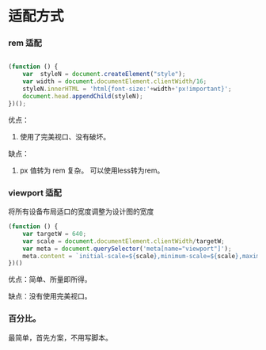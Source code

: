 # 适配方式

### rem 适配
```js

(function () {
    var  styleN = document.createElement("style");
    var width = document.documentElement.clientWidth/16;
    styleN.innerHTML = 'html{font-size:'+width+'px!important}';
    document.head.appendChild(styleN);
})();

```
优点：
1. 使用了完美视口、没有破坏。

缺点：
1. px 值转为 rem 复杂。 可以使用less转为rem。


### viewport 适配
将所有设备布局适口的宽度调整为设计图的宽度
```js
(function () {
    var targetW = 640;
    var scale = document.documentElement.clientWidth/targetW;
    var meta = document.querySelector('meta[name="viewport"]');
    meta.content = `initial-scale=${scale},minimum-scale=${scale},maximum-scale=${scale},user-scalable=no`;
})()
```

优点：简单、所量即所得。

缺点：没有使用完美视口。


### 百分比。
最简单，首先方案，不用写脚本。
